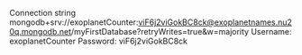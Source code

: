 Connection string
mongodb+srv://exoplanetCounter:viF6j2viGokBC8ck@exoplanetnames.nu20q.mongodb.net/myFirstDatabase?retryWrites=true&w=majority
Username: exoplanetCounter
Password: viF6j2viGokBC8ck